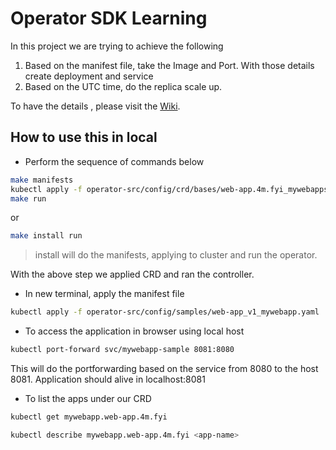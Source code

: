 # Operator SDK Learning

In this project we are trying to achieve the following

1. Based on the manifest file, take the Image and Port. With those details create deployment and service
2. Based on the UTC time, do the replica scale up.

To have the details , please visit the [Wiki](https://github.com/mahboobmonnamd/operator-sdk-learning/wiki).

## How to use this in local

* Perform the sequence of commands below

```sh
make manifests
kubectl apply -f operator-src/config/crd/bases/web-app.4m.fyi_mywebapps.yaml
make run
```
or
```sh
make install run
```
> install will do the manifests, applying to cluster and run the operator.

With the above step we applied CRD and ran the controller.

* In new terminal, apply the manifest file

```sh
kubectl apply -f operator-src/config/samples/web-app_v1_mywebapp.yaml
```

* To access the application in browser using local host

```sh
kubectl port-forward svc/mywebapp-sample 8081:8080
```

This will do the portforwarding based on the service from 8080 to the host 8081. Application should alive in localhost:8081

* To list the apps under our CRD

```sh
kubectl get mywebapp.web-app.4m.fyi

kubectl describe mywebapp.web-app.4m.fyi <app-name>
```

